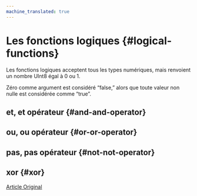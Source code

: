 ```yaml
---
machine_translated: true
---
```


# Les fonctions logiques {#logical-functions}

Les fonctions logiques acceptent tous les types numériques, mais renvoient un nombre UInt8 égal à 0 ou 1.

Zéro comme argument est considéré “false,” alors que toute valeur non nulle est considérée comme “true”.

## et, et opérateur {#and-and-operator}

## ou, ou opérateur {#or-or-operator}

## pas, pas opérateur {#not-not-operator}

## xor {#xor}

[Article Original](https://clickhouse.tech/docs/en/query_language/functions/logical_functions/) <!--hide-->
